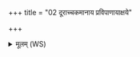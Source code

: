 +++
title = "02 दूराच्चकमानाय प्रविपाणायाक्षये"

+++
<details><summary>मूलम् (WS)</summary>

दूराच्चकमानाय प्रविपाणायाक्षये ॥  
आस्मा अशृण्वन्नाशाः कामेन माजनयत् स्वः ॥ ३ ॥
</details>
